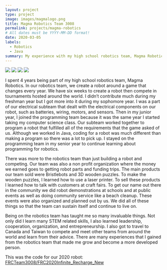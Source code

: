 ```yaml
---
layout: project
type: project
image: images/magmalogo.png
title: Magma Robotics Team 3008
permalink: projects/magma-robotics
# All dates must be YYYY-MM-DD format!
date: 2020-03-05
labels:
  - Robotics
  - Java
summary: My experience with my high school robotics team, Magma Robotics
---
```


<div class="ui small rounded images">
  <img class="ui image" src="../images/micromouse-robot.png">
  <img class="ui image" src="../images/micromouse-robot-2.jpg">
  <img class="ui image" src="../images/micromouse.jpg">
  <img class="ui image" src="../images/micromouse-circuit.png">
</div>

I spent 4 years being part of my high school robotics team, Magma Robotics. In our robotics team, we create a robot around a game that changes every year. We have six weeks to create a robot then compete in tournaments hosted around the world. I didn’t contribute much during my freshman year but I got more into it during my sophomore year. I was a part of our electrical subteam that dealt with the electrical components on our robot, such as batteries, wiring, motors, and sensors. Then in my junior year, I joined the programming team because it was the same year I started taking my computer science class. Our subteam worked together to program a robot that fulfilled all of the requirements that the game asked of us. Although we worked in Java, coding for a robot was much different than making a program so there was a lot to pick up. I stayed on the programming team in my senior year to continue learning about programming for robotics.

There was more to the robotics team than just building a robot and competing. Our team was also a non profit organization where the money we earned goes to getting robot parts and funding trips. The main products our team sold were Bristlebots and 3D wooden puzzles. To make the wooden puzzles, I learned how to use a laser printer. To sell these products I learned how to talk with customers at craft fairs. To get our name out there in the community we did robot demonstrations at schools and at public events as well as doing community service like a beach cleanup. These events were also organized and planned out by us. We did all of these things so that the team can sustain itself and continue to live on. 

Being on the robotics team has taught me so many invaluable things. Not only did I learn many STEM related skills, I also learned leadership, cooperation, organization, and entrepreneurship. I also got to travel to Canada and Taiwan to compete and meet other teams from around the world and learn from their advice. There are many experiences that I gained from the robotics team that made me grow and become a more developed person. 

This was the code for our 2020 robot: <a href="https://github.com/FRCTeam3008/FRC2020Infinite_Recharge_New"><i class="large github icon"></i>FRCTeam3008/FRC2020Infinite_Recharge_New</a>
